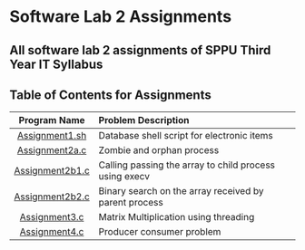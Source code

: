 # Software Lab 2 Assignments

## All software lab 2 assignments of SPPU Third Year IT Syllabus

## Table of Contents for Assignments


| Program Name                     | Problem Description                  |
| :-----------------------------:  | :--------------------------------    |
|[Assignment1.sh](Assignment1.sh)|Database shell script for electronic items|
|[Assignment2a.c](Assignment2a.c)|Zombie and orphan process|
|[Assignment2b1.c](Assignment2b1.c)|Calling passing the array to child process using execv|
|[Assignment2b2.c](Assignment2b2.c)|Binary search on the array received by parent process|
|[Assignment3.c](Assignment3.c)|Matrix Multiplication using threading|
|[Assignment4.c](Assignment4.c)|Producer consumer problem|

